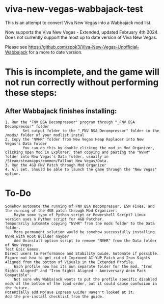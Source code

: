 # viva-new-vegas-wabbajack-test
This is an attempt to convert Viva New Vegas into a Wabbajack mod list. 

Now supports the Viva New Vegas - Extended, updated February 4th 2024.
Does not currently support the most up to date version of Viva New Vegas. 

Please see https://github.com/zpok3/Viva-New-Vegas-Unofficial-Wabbajack for a more to date version.

# This is incomplete, and the game will not run correctly without performing these steps:
## After Wabbajack finishes installing:
	1. Run the "FNV BSA Decompressor" program through "_FNV BSA Decompressor" folder 
	    	Set output folder to the "_FNV BSA Decompressor" folder in the /mods/ folder of your modlist instal
	2. Copy the "NVHR" folder from New Vegas Heap Replacer into New Vegas's Data folder
	        You can do this by double clicking the mod in Mod Organizer, clicking Open Mod in Explorer, then copying and pasting the "NVHR" folder into New Vegas's Data folder, usually in /Steam/steamapps/common/Fallout New Vegas/Data. 
	3. Run the 4GB FNV Patch through Mod Organizer
	4. All set. Should be able to launch the game through the "New Vegas" option. 	


# To-Do
	Somehow automate the running of FNV BSA Decompressor, ESM Fixes, and the running of the 4GB patch through Mod Organizer. 
	    Maybe some type of Python script or Powershell Script? Linux version uses a Python script for 4GB Patcher. 
	Temporarily automate copying "NVHR" from the mods folder to the Data folder. 
		More permanent solution would be somehow successfully installing NVHR with Root Builder maybe?
	    Add Uninstall option script to remove "NVHR" from the Data folder of New Vegas.
	Test Epic Games.
	Direct users to Performance and Stability Guide. Automate if possible.
	Figure out how to get rid of Improved AI YUP Patch and Iron Sights Aligned from the bottom of Visuals in the Extended Profile.
		Each profile now has its own separate folder for the mod, "Iron Sights Aligned" and "Iron Sights Aligned - Anniversary Anim Pack Compatible". 
		Not sure why Wabbajack wants to put the profile specific disabled mods at the bottom of the load order, but it could cause confusion in the future.
	Potentially add Mojave Express Guide? Haven't looked at it.
	Add the pre-install checklist from the guide.



